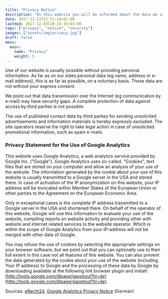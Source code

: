 ```yaml
---
title: "Privacy Notice"
description: "On this website you will be informed about the data we save."
date: 2017-11-23T23:51:14+01:00
lastmod: 2017-12-03T20:15:35+01:00
tags: ["privacy", "notice", "security"]
images: ["assets/img/privacy.jpg"]
draft: false
menu:
  main:
    name: "Privacy"
    weight: 5
---
```


Use of our website is usually possible without providing personal information. As far as on our sides personal data (eg name, address or e-mail address), this is as far as possible, on a voluntary basis. These data are not without your express consent.

We point out that data transmission over the Internet (eg communication by e-mail) may have security gaps. A complete protection of data against access by third parties is not possible.

The use of published contact data by third parties for sending unsolicited advertisements and information materials is hereby expressly excluded. The site operators reserve the right to take legal action in case of unsolicited promotional information, such as spam e-mails.

### Privacy Statement for the Use of Google Analytics

This website uses Google Analytics, a web analytics service provided by Google Inc. ("Google"). Google Analytics uses so-called. "Cookies", text files that are stored on your computer and allow an analysis of your use of the website. The information generated by the cookie about your use of this website is usually transmitted to a Google server in the USA and stored there. In case of activation of the IP anonymization on this website, your IP address will be truncated within Member States of the European Union or other parties to the Agreement on the European Economic Area.

Only in exceptional cases is the complete IP address transmitted to a Google server in the USA and shortened there. On behalf of the operator of this website, Google will use this information to evaluate your use of the website, compiling reports on website activity and providing other with website and internet related services to the website operator. Which is within the scope of Google Analytics from your IP-address will not be merged with other data of Google.

You may refuse the use of cookies by selecting the appropriate settings on your browser software; but we point out that you can optionally use to their full extent in this case not all features of this website. You can also prevent the data generated by the cookie about your use of the website (including. Your IP address) to Google and the processing of these data by Google by downloading available at the following link browser plugin and install: [http://tools.google.com/dlpage/gaoptout?hl=de](http://tools.google.com/dlpage/gaoptout?hl=de).

Sources: [eRecht24](http://www.e-recht24.de/muster-datenschutzerklaerung.html), [Google Analytics Privacy Notice](http://www.google.com/intl/de/analytics/learn/privacy.html) (German)